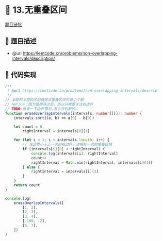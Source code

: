 # 🎨 13.无重叠区间

[题目链接](https://leetcode.cn/problems/non-overlapping-intervals/description/)

## 📑 题目描述
* @url https://leetcode.cn/problems/non-overlapping-intervals/description/

## 📑 代码实现
```typescript
/**
 * @url https://leetcode.cn/problems/non-overlapping-intervals/description/
 */
// 本题和上题的区别就是求重叠区间的最小个数
// notice：因为是排序之后，所以只需要关注右边界
// TODO:思考一下边界情况,怎么去判断的。
function eraseOverlapIntervals(intervals: number[][]): number {
    intervals.sort((a, b) => a[0] - b[0])

    let count = 0,
        rightInterval = intervals[0][1]

    for (let i = 1; i < intervals.length; i++) {
        // 左边界小于上一次的右边界，说明有一次的重叠区域
        if (intervals[i][0] < rightInterval) {
            console.log(intervals[i], rightInterval)
            count++
            rightInterval = Math.min(rightInterval, intervals[i][1])
        } else {
            rightInterval = intervals[i][1]
        }
    }
    return count
}

console.log(
    eraseOverlapIntervals([
        [1, 2],
        [2, 3],
        [3, 4],
        [-100, -2],
        [5, 7],
    ])
)

```
